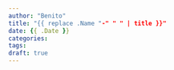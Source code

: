 ```yaml
---
author: "Benito"
title: "{{ replace .Name "-" " " | title }}"
date: {{ .Date }}
categories:
tags:
draft: true
---
```


